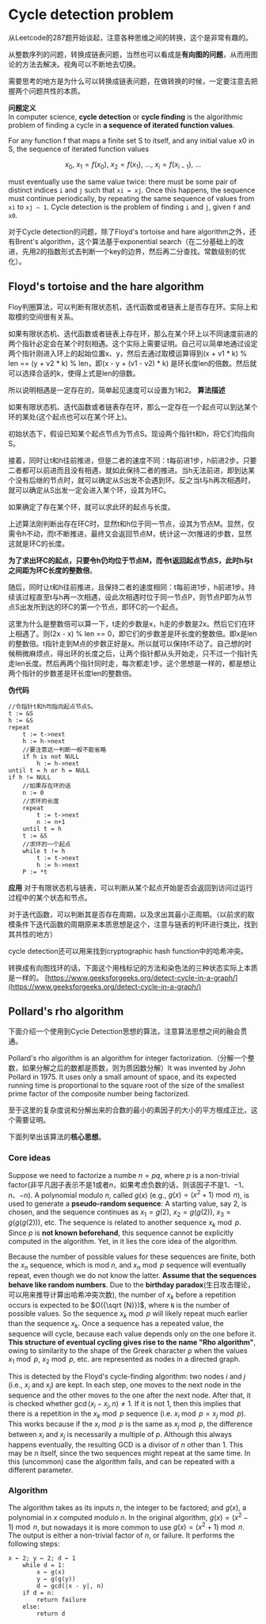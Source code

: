 # Cycle detection problem

从Leetcode的287题开始谈起，注意各种思维之间的转换，这个是非常有趣的。

从整数序列的问题，转换成链表问题，当然也可以看成是**有向图的问题**，从而用图论的方法去解决。视角可以不断地去切换。

需要思考的地方是为什么可以转换成链表问题，在做转换的时候，一定要注意去把握两个问题共性的本质。

**问题定义**  
In computer science, **cycle detection** or **cycle finding** is the algorithmic problem of finding a cycle in **a sequence of iterated function values**.

For any function f that maps a finite set S to itself, and any initial value x0 in S, the sequence of iterated function values

$$x_0,\ x_1=f(x_0),\ x_2=f(x_1),\ \dots,\ x_i=f(x_{i-1}),\ \dots$$

must eventually use the same value twice: there must be some pair of distinct indices `i` and `j` such that `xi = xj`. Once this happens, the sequence must continue periodically, by repeating the same sequence of values from `xi` to `xj − 1`. Cycle detection is the problem of finding `i` and `j`, given `f` and `x0`.



对于Cycle detection的问题，除了Floyd's tortoise and hare algorithm之外，还有Brent's algorithm，这个算法基于exponential search（在二分基础上的改进，先用2的指数形式去判断一个key的边界，然后再二分查找。常数级别的优化）。

## Floyd's tortoise and the hare algorithm

Floy判圈算法，可以判断有限状态机，迭代函数或者链表上是否存在环。实际上和取模的空间很有关系。

如果有限状态机、迭代函数或者链表上存在环，那么在某个环上以不同速度前进的两个指针必定会在某个时刻相遇。这个实际上需要证明。自己可以简单地通过设定两个指针刚进入环上的起始位置x、y，然后去通过取模运算得到(x + v1 * k) % len == (y + v2 * k) % len，即(x - y + (v1 - v2) * k) 是环长度len的倍数。然后就可以选择合适的k，使得上式是len的倍数。

所以说明相遇是一定存在的，简单起见速度可以设置为1和2。
**算法描述**

如果有限状态机、迭代函数或者链表存在环，那么一定存在一个起点可以到达某个环的某处(这个起点也可以在某个环上)。

初始状态下，假设已知某个起点节点为节点S。现设两个指针t和h，将它们均指向S。

接着，同时让t和h往前推进，但是二者的速度不同：t每前进1步，h前进2步。只要二者都可以前进而且没有相遇，就如此保持二者的推进。当h无法前进，即到达某个没有后继的节点时，就可以确定从S出发不会遇到环。反之当t与h再次相遇时，就可以确定从S出发一定会进入某个环，设其为环C。

如果确定了存在某个环，就可以求此环的起点与长度。

上述算法刚判断出存在环C时，显然t和h位于同一节点，设其为节点M。显然，仅需令h不动，而t不断推进，最终又会返回节点M，统计这一次t推进的步数，显然这就是环C的长度。

**为了求出环C的起点，只要令h仍均位于节点M，而令t返回起点节点S，此时h与t之间距为环C长度的整数倍**。

随后，同时让t和h往前推进，且保持二者的速度相同：t每前进1步，h前进1步。持续该过程直至t与h再一次相遇，设此次相遇时位于同一节点P，则节点P即为从节点S出发所到达的环C的第一个节点，即环C的一个起点。

这里为什么是整数倍可以算一下，t走的步数是x，h走的步数是2x。然后它们在环上相遇了。则(2x - x) % len == 0，即它们的步数差是环长度的整数倍。即x是len的整数倍。t指针走到M点的步数正好是x。所以就可以保持t不动了。自己想的时候稍微麻烦点，得出环的长度之后，让两个指针都从头开始走，只不过一个指针先走len长度。然后再两个指针同时走，每次都走1步。这个思想是一样的，都是想让两个指针的步数差是环长度len的整数倍。

**伪代码**

    //令指针t和h均指向起点节点S。
    t := &S
    h := &S
    repeat
        t := t->next
        h := h->next
        //要注意这一判断一般不能省略
        if h is not NULL
            h := h->next
    until t = h or h = NULL
    if h != NULL
        //如果存在环的话
        n := 0
        //求环的长度
        repeat
            t := t->next
            n := n+1
        until t = h
        t := &S
        //求环的一个起点
        while t != h
            t := t->next
            h := h->next
        P := *t

**应用**
对于有限状态机与链表，可以判断从某个起点开始是否会返回到访问过运行过程中的某个状态和节点。

对于迭代函数，可以判断其是否存在周期，以及求出其最小正周期。（以前求的取模条件下迭代函数的周期原来本质思想是这个，注意与链表的判环进行类比，找到其共性的地方）

cycle detection还可以用来找到cryptographic hash function中的哈希冲突。

转换成有向图找环的话，下面这个用栈标记的方法和染色法的三种状态实际上本质是一样的。
[https://www.geeksforgeeks.org/detect-cycle-in-a-graph/](https://www.geeksforgeeks.org/detect-cycle-in-a-graph/)


## Pollard's rho algorithm

下面介绍一个使用到Cycle Detection思想的算法，注意算法思想之间的融会贯通。

Pollard's rho algorithm is an algorithm for integer factorization.（分解一个整数，如果分解之后的数都是质数，则为质因数分解）It was invented by John Pollard in 1975. It uses only a small amount of space, and its expected running time is proportional to the square root of the size of the smallest prime factor of the composite number being factorized.

至于这里的复杂度说和分解出来的合数的最小的素因子的大小的平方根成正比，这个需要证明。

下面列举出该算法的**核心思想**。

### Core ideas

Suppose we need to factorize a numbe $n = pq$, where $p$ is a non-trivial factor(非平凡因子表示不是$1$或者$n$，如果考虑负数的话，则该因子不是$1$、$-1$、$n$、$-n$). A polynomial modulo $n$, called $g(x)$ (e.g., $g(x)=(x^{2}+1) \bmod n$), is used to generate a **pseudo-random sequence**: A starting value, say 2, is chosen, and the sequence continues as $x_{1}=g(2)$, $x_{2}=g(g(2))$, $x_{3}=g(g(g(2)))$, etc. The sequence is related to another sequence $x_{k}{\bmod {p}}$. Since $p$ is **not known beforehand**, this sequence cannot be explicitly computed in the algorithm. Yet, in it lies the core idea of the algorithm.

Because the number of possible values for these sequences are finite, both the $x_{n}$ sequence, which is mod $n$, and $x_{n} \bmod p$ sequence will eventually repeat, even though we do not know the latter. **Assume that the sequences behave like random numbers**. Due to the **birthday paradox**(生日攻击理论，可以用来推导计算出哈希冲突次数), the number of $x_{k}$ before a repetition occurs is expected to be $O({\sqrt {N}})$, where `N` is the number of possible values. So the sequence $x_{k} \bmod p$ will likely repeat much earlier than the sequence $x_{k}$. Once a sequence has a repeated value, the sequence will cycle, because each value depends only on the one before it. **This structure of eventual cycling gives rise to the name "Rho algorithm"**, owing to similarity to the shape of the Greek character ρ when the values $x_{1} \bmod p$, $x_{2} \bmod p$, etc. are represented as nodes in a directed graph.

This is detected by the Floyd's cycle-finding algorithm: two nodes $i$ and $j$ (i.e., $x_{i}$ and $x_{j}$) are kept. In each step, one moves to the next node in the sequence and the other moves to the one after the next node. After that, it is checked whether $\gcd(x_{i}-x_{j},n)\neq 1$. If it is not 1, then this implies that there is a repetition in the $x_{k} \bmod p$ sequence (i.e. $x_{i} \bmod p = x_{j} \bmod p$). This works because if the $x_{i} \bmod p$ is the same as $x_{j} \bmod p$, the difference between $x_{i}$ and $x_{j}$ is necessarily a multiple of $p$. Although this always happens eventually, the resulting GCD is a divisor of $n$ other than 1. This may be $n$ itself, since the two sequences might repeat at the same time. In this (uncommon) case the algorithm fails, and can be repeated with a different parameter.

### Algorithm

The algorithm takes as its inputs $n$, the integer to be factored; and $g(x)$, a polynomial in $x$ computed modulo $n$. In the original algorithm, $g(x)=(x^{2}-1) \bmod n$, but nowadays it is more common to use $g(x)=(x^{2}+1) \bmod n$. The output is either a non-trivial factor of $n$, or failure. It performs the following steps:

    x ← 2; y ← 2; d ← 1
        while d = 1:
            x ← g(x)
            y ← g(g(y))
            d ← gcd(|x - y|, n)
        if d = n:
            return failure
        else:
            return d